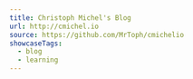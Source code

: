 ```yaml
---
title: Christoph Michel's Blog
url: http://cmichel.io
source: https://github.com/MrToph/cmichelio
showcaseTags:
  - blog
  - learning
---
```

